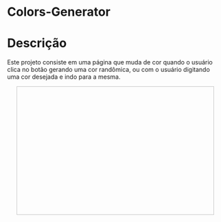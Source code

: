 # Colors-Generator


# Descrição
Este projeto consiste em uma página que muda de cor quando o usuário clica no botão gerando uma cor randômica, ou com o usuário digitando uma cor desejada e indo para a mesma.

<p align="center">
  <img width="460" height="300" src"src/assets/to_readme/colors-generator.gif">
</p>
